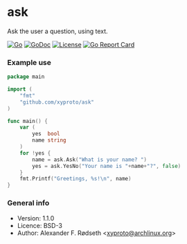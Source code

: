 # ask

Ask the user a question, using text.

[![Go](https://github.com/xyproto/ask/actions/workflows/go.yml/badge.svg)](https://github.com/xyproto/ask/actions/workflows/go.yml) [![GoDoc](https://godoc.org/github.com/xyproto/ask?status.svg)](https://godoc.org/github.com/xyproto/ask) [![License](https://img.shields.io/badge/license-MIT-green.svg?style=flat)](https://raw.githubusercontent.com/xyproto/ask/master/LICENSE) [![Go Report Card](https://goreportcard.com/badge/github.com/xyproto/ask)](https://goreportcard.com/report/github.com/xyproto/ask)

### Example use

```go
package main

import (
    "fmt"
    "github.com/xyproto/ask"
)

func main() {
    var (
        yes  bool
        name string
    )
    for !yes {
        name = ask.Ask("What is your name? ")
        yes = ask.YesNo("Your name is "+name+"?", false)
    }
    fmt.Printf("Greetings, %s!\n", name)
}
```

### General info

* Version: 1.1.0
* Licence: BSD-3
* Author: Alexander F. Rødseth &lt;xyproto@archlinux.org&gt;
